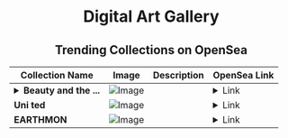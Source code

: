 <div align="center">

# Digital Art Gallery

## Trending Collections on OpenSea

| Collection Name                       | Image                                                                                     | Description                       | OpenSea Link                                                                                          |
|---------------------------------------|-------------------------------------------------------------------------------------------|-----------------------------------|--------------------------------------------------------------------------------------------------------|
| **<details><summary>Beauty and the ...</summary>Beauty and the Beast</details>** | ![Image](https://i.seadn.io/s/raw/files/b91a43c7fef06a657233b3c6af2705a3.jpg?w=500&auto=format?w=200&auto=format) |  | <details><summary>Link</summary>[Beauty and the Beast](https://opensea.io/collection/beauty-and-the-beast-14)</details> |
| **Uni ted** | ![Image](https://i.seadn.io/s/raw/files/60430a09684bf2cf044b00fe2d63be22.jpg?w=500&auto=format?w=200&auto=format) |  | <details><summary>Link</summary>[Uni ted](https://opensea.io/collection/uni-ted)</details> |
| **EARTHMON** | ![Image](https://i.seadn.io/s/raw/files/b78fc70693396c7d883a3eb36692bbd8.png?w=500&auto=format?w=200&auto=format) |  | <details><summary>Link</summary>[EARTHMON](https://opensea.io/collection/earthmon)</details> |

</div>